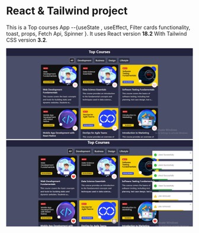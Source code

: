 # React & Tailwind project

This is a Top courses  App --{useState , useEffect, Filter cards functionality, toast, props, Fetch Api, Spinner }. It uses React version **18.2** With Tailwind CSS version **3.2**.


![Top courses App](https://github.com/lakharashubham007/ProjectReact/blob/main/TopCourses/img1.jpg?raw=true)
![Top courses App](https://github.com/lakharashubham007/ProjectReact/blob/main/TopCourses/img2.jpg?raw=true)